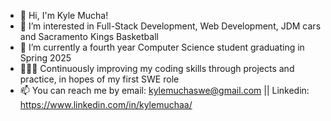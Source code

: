 - 👋 Hi, I'm Kyle Mucha!
- 👀 I’m interested in Full-Stack Development, Web Development, JDM cars and Sacramento Kings Basketball
- 🌱 I’m currently a fourth year Computer Science student graduating in Spring 2025
- 🧑🏽‍💻 Continuously improving my coding skills through projects and practice, in hopes of my first SWE role
- 📫 You can reach me by email: kylemuchaswe@gmail.com || Linkedin: https://www.linkedin.com/in/kylemuchaa/

<!---
kylemucha/kylemucha is a ✨ special ✨ repository because its `README.md` (this file) appears on your GitHub profile.
You can click the Preview link to take a look at your changes.
--->
